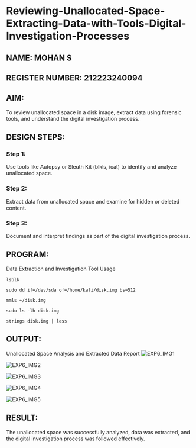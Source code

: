 # Reviewing-Unallocated-Space-Extracting-Data-with-Tools-Digital-Investigation-Processes

## NAME: MOHAN S
## REGISTER NUMBER: 212223240094

## AIM:
To review unallocated space in a disk image, extract data using forensic tools, and understand the digital investigation process.

## DESIGN STEPS:
### Step 1:
Use tools like Autopsy or Sleuth Kit (blkls, icat) to identify and analyze unallocated space.

### Step 2:
Extract data from unallocated space and examine for hidden or deleted content.

### Step 3:
Document and interpret findings as part of the digital investigation process.

## PROGRAM:
Data Extraction and Investigation Tool Usage
```
lsblk
```
```
sudo dd if=/dev/sda of=/home/kali/disk.img bs=512
```
```
mmls ~/disk.img
```
```
sudo ls -lh disk.img
```
```
strings disk.img | less
```

## OUTPUT:
Unallocated Space Analysis and Extracted Data Report
![EXP6_IMG1](https://github.com/user-attachments/assets/6e524545-5736-4dd5-9c3a-9c3bced6189c)

![EXP6_IMG2](https://github.com/user-attachments/assets/0f06dad5-77f7-455a-ac6d-ab54ab17a8ce)

![EXP6_IMG3](https://github.com/user-attachments/assets/3364e20b-67d9-40bb-b3bd-339b6254888b)

![EXP6_IMG4](https://github.com/user-attachments/assets/2e8c869c-9271-4029-bb70-a18edd32cc5b)

![EXP6_IMG5](https://github.com/user-attachments/assets/1b15192a-e8eb-49da-b12a-c0cfde0630c5)


## RESULT:
The unallocated space was successfully analyzed, data was extracted, and the digital investigation process was followed effectively.

